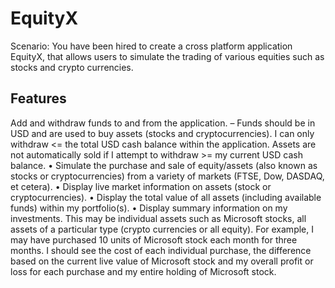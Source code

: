 # EquityX
Scenario: You have been hired to create a cross platform application EquityX, that allows users to simulate the trading of various equities such as stocks and crypto currencies.

<h2>Features</h2>
<p>Add and withdraw funds to and from the application. – Funds should be in USD and
are used to buy assets (stocks and cryptocurrencies). I can only withdraw <= the total
USD cash balance within the application. Assets are not automatically sold if I
attempt to withdraw >= my current USD cash balance.
• Simulate the purchase and sale of equity/assets (also known as stocks or
cryptocurrencies) from a variety of markets (FTSE, Dow, DASDAQ, et cetera).
• Display live market information on assets (stock or cryptocurrencies).
• Display the total value of all assets (including available funds) within my
portfolio(s).
• Display summary information on my investments. This may be individual assets
such as Microsoft stocks, all assets of a particular type (crypto currencies or all
equity). For example, I may have purchased 10 units of Microsoft stock each month
for three months. I should see the cost of each individual purchase, the difference
based on the current live value of Microsoft stock and my overall profit or loss for
each purchase and my entire holding of Microsoft stock.</p>
